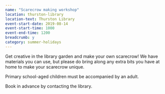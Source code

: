 ```yaml
---
name: "Scarecrow making workshop"
location: thurston-library
location-text: Thurston Library
event-start-date: 2019-08-14
event-start-time: 1000
event-end-time: 1200
breadcrumb: y
category: summer-holidays
---
```


Get creative in the library garden and make your own scarecrow! We have materials you can use, but please do bring along any extra bits you have at home to make your scarecrow unique.

Primary school-aged children must be accompanied by an adult.

Book in advance by contacting the library.

